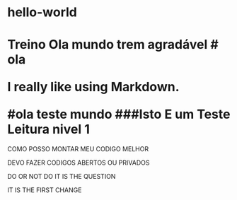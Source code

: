 # hello-world
Treino Ola mundo trem agradável # ola  <p>I really like using Markdown.</p>#ola teste mundo
###Isto E um Teste
Leitura nivel 1
===============
COMO POSSO MONTAR MEU CODIGO MELHOR


DEVO FAZER CODIGOS ABERTOS OU PRIVADOS

DO OR NOT DO IT IS THE QUESTION

IT IS THE FIRST CHANGE

